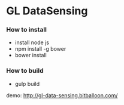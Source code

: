 # GL DataSensing #
### How to install ###
* install node js
* npm install -g bower
* bower install
### How to build ###
* gulp build

demo: http://gl-data-sensing.bitballoon.com/